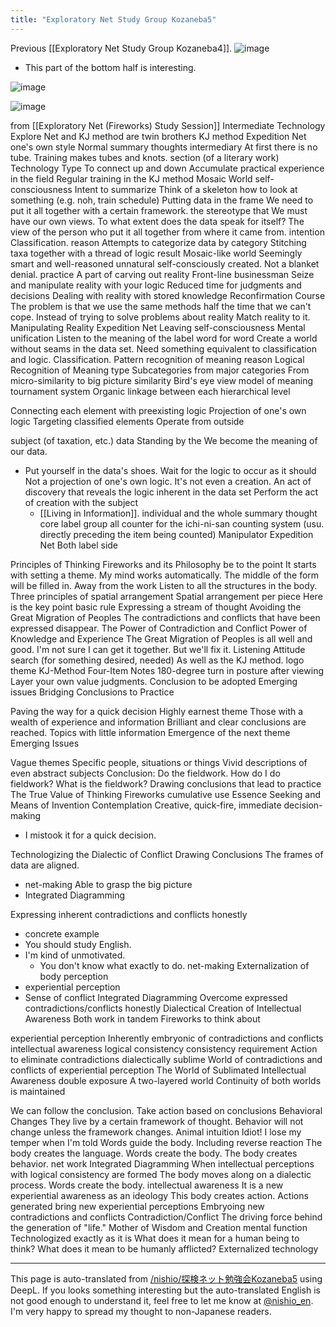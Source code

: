 ```yaml
---
title: "Exploratory Net Study Group Kozaneba5"
---
```


Previous [[Exploratory Net Study Group Kozaneba4]].
![image](https://gyazo.com/be4d554a607cd5d8574ca97d0bf979c1/thumb/1000)
- This part of the bottom half is interesting.

![image](https://gyazo.com/6d06ae994f99ce6a9781cbec59a04b6e/thumb/1000)

![image](https://gyazo.com/53c6a1a255ee4d7023ea6634bb84767d/thumb/1000)

from  [[Exploratory Net (Fireworks) Study Session]]
Intermediate Technology
Explore Net and KJ method are twin brothers
KJ method
Expedition Net
one's own style
Normal summary thoughts
intermediary
At first there is no tube.
Training makes tubes and knots.
section (of a literary work)
Technology Type
To connect up and down
Accumulate practical experience in the field
Regular training in the KJ method
Mosaic World
self-consciousness
Intent to summarize
Think of a skeleton
how to look at something (e.g. noh, train schedule)
Putting data in the frame
We need to put it all together with a certain framework.
the stereotype that
We must have our own views.
To what extent does the data speak for itself?
The view of the person who put it all together from where it came from.
intention
Classification.
reason
Attempts to categorize data by category
Stitching taxa together with a thread of logic
result
Mosaic-like world
Seemingly smart and well-reasoned
unnatural
self-consciously created.
Not a blanket denial.
practice
A part of carving out reality
Front-line businessman
Seize and manipulate reality with your logic
Reduced time for judgments and decisions
Dealing with reality with stored knowledge
Reconfirmation Course
The problem is that we use the same methods half the time that we can't cope.
Instead of trying to solve problems about reality
Match reality to it.
Manipulating Reality
Expedition Net
Leaving self-consciousness
Mental unification
Listen to the meaning of the label word for word
Create a world without seams in the data set.
Need something equivalent to classification and logic.
Classification.
Pattern recognition of meaning
reason
Logical Recognition of Meaning
type
Subcategories from major categories
From micro-similarity to big picture similarity
Bird's eye view model of meaning
tournament system
Organic linkage between each hierarchical level

Connecting each element with preexisting logic
Projection of one's own logic
Targeting classified elements
Operate from outside

subject (of taxation, etc.)
data
Standing by the
We become the meaning of our data.
- Put yourself in the data's shoes.
Wait for the logic to occur as it should
Not a projection of one's own logic.
It's not even a creation.
An act of discovery that reveals the logic inherent in the data set
Perform the act of creation with the subject
    - [[Living in Information]].
individual and the whole
summary thought
core
label group
all
counter for the ichi-ni-san counting system (usu. directly preceding the item being counted)
Manipulator
Expedition Net
Both label side

Principles of Thinking Fireworks and its Philosophy
be to the point
It starts with setting a theme.
My mind works automatically.
The middle of the form will be filled in.
Away from the work
Listen to all the structures in the body.
Three principles of spatial arrangement
Spatial arrangement per piece
Here is the key point
basic rule
Expressing a stream of thought
Avoiding the Great Migration of Peoples
The contradictions and conflicts that have been expressed disappear.
The Power of Contradiction and Conflict
Power of Knowledge and Experience
The Great Migration of Peoples is all well and good.
I'm not sure I can get it together.
But we'll fix it.
Listening Attitude
search (for something desired, needed)
As well as the KJ method.
logo
theme
KJ-Method Four-Item Notes
180-degree turn in posture after viewing
Layer your own value judgments.
Conclusion to be adopted
Emerging issues
Bridging Conclusions to Practice

Paving the way for a quick decision
Highly earnest theme
Those with a wealth of experience and information
Brilliant and clear conclusions are reached.
Topics with little information
Emergence of the next theme
Emerging Issues

Vague themes
Specific people, situations or things
Vivid descriptions of even abstract subjects
Conclusion: Do the fieldwork.
How do I do fieldwork?
What is the fieldwork?
Drawing conclusions that lead to practice
The True Value of Thinking Fireworks
cumulative use
Essence Seeking and Means of Invention Contemplation
Creative, quick-fire, immediate decision-making
- I mistook it for a quick decision.

Technologizing the Dialectic of Conflict
Drawing Conclusions
The frames of data are aligned.
- net-making
Able to grasp the big picture
- Integrated Diagramming

Expressing inherent contradictions and conflicts honestly
- concrete example
- You should study English.
- I'm kind of unmotivated.
    - You don't know what exactly to do.
net-making
Externalization of body perception
- experiential perception
- Sense of conflict
Integrated Diagramming
Overcome expressed contradictions/conflicts honestly
Dialectical Creation of Intellectual Awareness
Both work in tandem
Fireworks to think about

experiential perception
Inherently embryonic of contradictions and conflicts
intellectual awareness
logical consistency
consistency
requirement
Action to eliminate contradictions
dialectically sublime
World of contradictions and conflicts of experiential perception
The World of Sublimated Intellectual Awareness
double exposure
A two-layered world
Continuity of both worlds is maintained

We can follow the conclusion.
Take action based on conclusions
Behavioral Changes
They live by a certain framework of thought.
Behavior will not change unless the framework changes.
Animal intuition
Idiot! I lose my temper when I'm told
Words guide the body.
Including reverse reaction
The body creates the language.
Words create the body.
The body creates behavior.
net work
Integrated Diagramming
When intellectual perceptions with logical consistency are formed
The body moves along on a dialectic process.
Words create the body.
intellectual awareness
It is a new experiential awareness as an ideology
This body creates action.
Actions generated bring new experiential perceptions
Embryoing new contradictions and conflicts
Contradiction/Conflict
The driving force behind the generation of "life."
Mother of Wisdom and Creation
mental function
Technologized exactly as it is
What does it mean for a human being to think?
What does it mean to be humanly afflicted?
Externalized technology


---
This page is auto-translated from [/nishio/探検ネット勉強会Kozaneba5](https://scrapbox.io/nishio/探検ネット勉強会Kozaneba5) using DeepL. If you looks something interesting but the auto-translated English is not good enough to understand it, feel free to let me know at [@nishio_en](https://twitter.com/nishio_en). I'm very happy to spread my thought to non-Japanese readers.